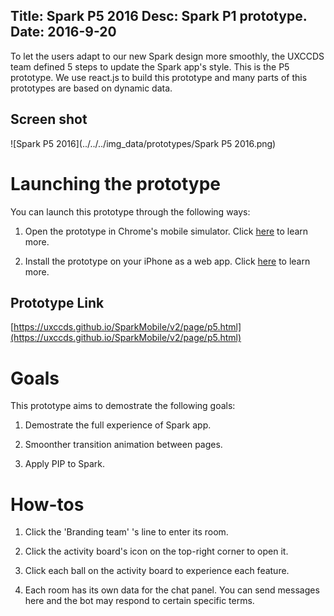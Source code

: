 Title: Spark P5 2016
Desc: Spark P1 prototype.
Date: 2016-9-20
---

To let the users adapt to our new Spark design more smoothly, the UXCCDS team defined 5 steps to update the Spark app's style. This is the P5 prototype. We use react.js to build this prototype and many parts of this prototypes are based on dynamic data.

## Screen shot

![Spark P5 2016](../../../img_data/prototypes/Spark P5 2016.png)

# Launching the prototype

You can launch this prototype through the following ways: 

1) Open the prototype in Chrome's mobile simulator. Click [here](../guide/chrome's-mobile-simulator.html) to learn more.

2) Install the prototype on your iPhone as a web app. Click [here](../guide/install-web-app.html) to learn more.

## Prototype Link

[https://uxccds.github.io/SparkMobile/v2/page/p5.html](https://uxccds.github.io/SparkMobile/v2/page/p5.html)

# Goals

This prototype aims to demostrate the following goals:

1) Demostrate the full experience of Spark app.

2) Smoonther transition animation between pages.

3) Apply PIP to Spark.

# How-tos

1) Click the 'Branding team' 's line to enter its room.

2) Click the activity board's icon on the top-right corner to open it.

3) Click each ball on the activity board to experience each feature.

4) Each room has its own data for the chat panel. You can send messages here and the bot may respond to certain specific terms.


